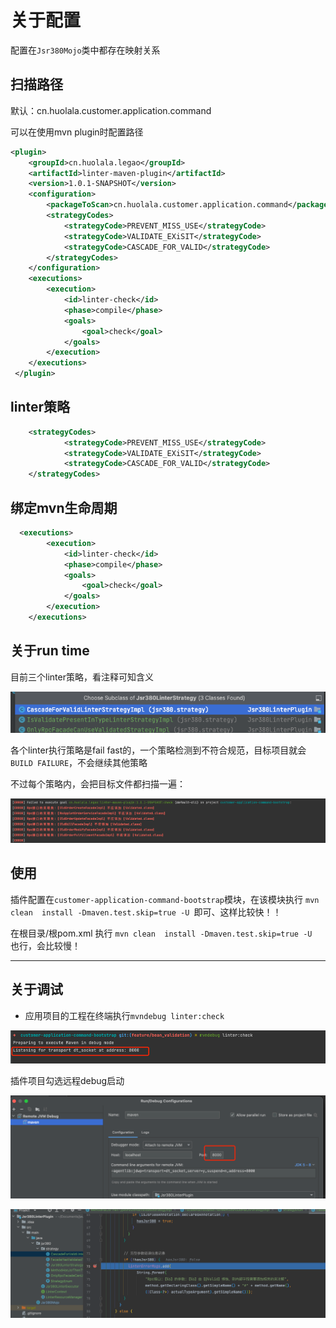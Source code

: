 # 关于配置
配置在`Jsr380Mojo`类中都存在映射关系
## 扫描路径
默认：cn.huolala.customer.application.command

可以在使用mvn plugin时配置路径
```xml
<plugin>
    <groupId>cn.huolala.legao</groupId>
    <artifactId>linter-maven-plugin</artifactId>
    <version>1.0.1-SNAPSHOT</version>
    <configuration>
        <packageToScan>cn.huolala.customer.application.command</packageToScan>
        <strategyCodes>
            <strategyCode>PREVENT_MISS_USE</strategyCode>
            <strategyCode>VALIDATE_EXiSIT</strategyCode>
            <strategyCode>CASCADE_FOR_VALID</strategyCode>
        </strategyCodes>
    </configuration>
    <executions>
        <execution>
            <id>linter-check</id>
            <phase>compile</phase>
            <goals>
                <goal>check</goal>
            </goals>
        </execution>
    </executions>
 </plugin>
```
## linter策略
```xml
    <strategyCodes>
            <strategyCode>PREVENT_MISS_USE</strategyCode>
            <strategyCode>VALIDATE_EXiSIT</strategyCode>
            <strategyCode>CASCADE_FOR_VALID</strategyCode>
    </strategyCodes>

```

## 绑定mvn生命周期
```xml
  <executions>
        <execution>
            <id>linter-check</id>
            <phase>compile</phase>
            <goals>
                <goal>check</goal>
            </goals>
        </execution>
    </executions>
```
## 关于run time
目前三个linter策略，看注释可知含义

![img.png](images/img.png)

各个linter执行策略是fail fast的，一个策略检测到不符合规范，目标项目就会`BUILD FAILURE`，不会继续其他策略

不过每个策略内，会把目标文件都扫描一遍：

![img_1.png](images/img_1.png)


## 使用

插件配置在`customer-application-command-bootstrap`模块，在该模块执行 `mvn clean  install -Dmaven.test.skip=true -U `即可、这样比较快！！

在根目录/根pom.xml 执行 `mvn clean  install -Dmaven.test.skip=true -U ` 也行，会比较慢！

***
## 关于调试

* 应用项目的工程在终端执行`mvndebug linter:check`

![img_2.png](images/img_2.png)

插件项目勾选远程debug启动

![img_3.png](images/img_3.png)

![img_4.png](images/img_4.png)


